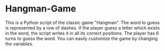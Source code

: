 # Hangman-Game
This is a Python script of the classic game "Hangman". The word to guess is represented by a row of dashes. If the player guess a letter which exists in the word, the script writes it in all its correct positions.  The player has 6 turns to guess the word. You can easily customize the game by changing the variables.
